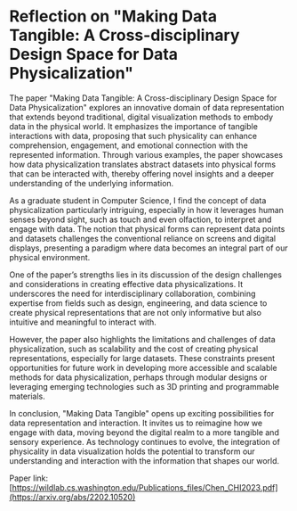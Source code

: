 Reflection on "Making Data Tangible: A Cross-disciplinary Design Space for Data Physicalization"
===
The paper "Making Data Tangible: A Cross-disciplinary Design Space for Data Physicalization" explores an innovative domain of data representation that extends beyond traditional, digital visualization methods to embody data in the physical world. It emphasizes the importance of tangible interactions with data, proposing that such physicality can enhance comprehension, engagement, and emotional connection with the represented information. Through various examples, the paper showcases how data physicalization translates abstract datasets into physical forms that can be interacted with, thereby offering novel insights and a deeper understanding of the underlying information.

As a graduate student in Computer Science, I find the concept of data physicalization particularly intriguing, especially in how it leverages human senses beyond sight, such as touch and even olfaction, to interpret and engage with data. The notion that physical forms can represent data points and datasets challenges the conventional reliance on screens and digital displays, presenting a paradigm where data becomes an integral part of our physical environment.

One of the paper’s strengths lies in its discussion of the design challenges and considerations in creating effective data physicalizations. It underscores the need for interdisciplinary collaboration, combining expertise from fields such as design, engineering, and data science to create physical representations that are not only informative but also intuitive and meaningful to interact with.

However, the paper also highlights the limitations and challenges of data physicalization, such as scalability and the cost of creating physical representations, especially for large datasets. These constraints present opportunities for future work in developing more accessible and scalable methods for data physicalization, perhaps through modular designs or leveraging emerging technologies such as 3D printing and programmable materials.

In conclusion, "Making Data Tangible" opens up exciting possibilities for data representation and interaction. It invites us to reimagine how we engage with data, moving beyond the digital realm to a more tangible and sensory experience. As technology continues to evolve, the integration of physicality in data visualization holds the potential to transform our understanding and interaction with the information that shapes our world.

Paper link: [https://wildlab.cs.washington.edu/Publications_files/Chen_CHI2023.pdf](https://arxiv.org/abs/2202.10520)
